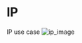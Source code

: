 # IP
IP use case
![ip_image](https://user-images.githubusercontent.com/83388407/133776453-230ccfc8-66b4-407f-8c51-9296fec7bdd4.png)
